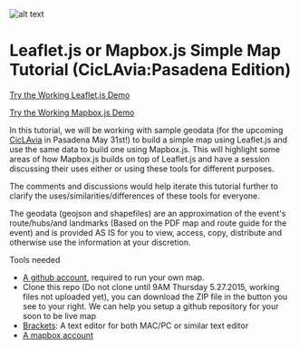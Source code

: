 ![alt text](https://raw.githubusercontent.com/maptimeLA/leaflet_mapbox_tut/master/images/cover.png)
# Leaflet.js or Mapbox.js Simple Map Tutorial (CicLAvia:Pasadena Edition)

[Try the Working Leaflet.js Demo](http://maptimela.github.io/leaflet_mapbox_tut/index_leaflet.html)

[Try the Working Mapbox.js Demo](http://maptimela.github.io/leaflet_mapbox_tut/index_mapbox.html)

In this tutorial, we will be working with sample geodata (for the upcoming [CicLAvia](http://www.ciclavia.org/) in Pasadena May 31st!) to build a simple map using Leaflet.js and use the same data to build one using Mapbox.js. This will highlight some areas of how Mapbox.js builds on top of Leaflet.js and have a session discussing their uses either or using these tools for different purposes. 

The comments and discussions would help iterate this tutorial further to clarify the uses/similarities/differences of these tools for everyone.

The geodata (geojson and shapefiles) are an approximation of the event's route/hubs/and landmarks (Based on the PDF map and route guide for the event) and is provided AS IS for you to view, access, copy, distribute and otherwise use the information at your discretion.

Tools needed
 * [A github account](https://github.com/), required to run your own map.
 * Clone this repo (Do not clone until 9AM Thursday 5.27.2015, working files not uploaded yet), you can download the ZIP file in the button you see to your right. We can help you setup a github repository for your soon to be live map
 * [Brackets](http://brackets.io/): A text editor for both MAC/PC or similar text editor
 * [A mapbox account](https://www.mapbox.com/signup/)
